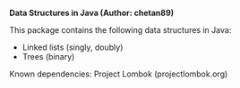 <b>Data Structures in Java (Author: chetan89)</b>

This package contains the following data structures in Java:

- Linked lists (singly, doubly)
- Trees (binary)

Known dependencies: Project Lombok (projectlombok.org)